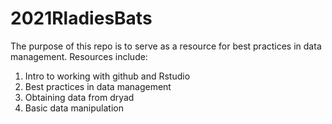 # 2021RladiesBats
The purpose of this repo is to serve as a resource for best practices in data management. 
Resources include: 
1) Intro to working with github and Rstudio
2) Best practices in data management
3) Obtaining data from dryad 
4) Basic data manipulation
